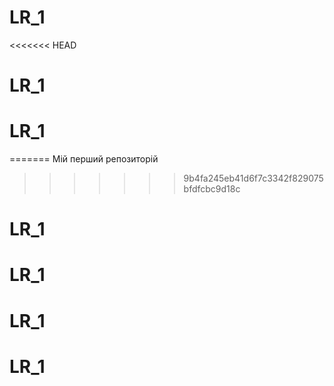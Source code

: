 # LR_1
<<<<<<< HEAD
# LR_1
# LR_1
=======
Мій перший репозиторій
>>>>>>> 9b4fa245eb41d6f7c3342f829075bfdfcbc9d18c
# LR_1
# LR_1
# LR_1
# LR_1
